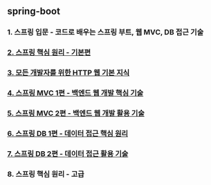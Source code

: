 ## spring-boot

### 1. 스프링 입문 - 코드로 배우는 스프링 부트, 웹 MVC, DB 접근 기술

### <a href="md/02-core-basic/README.md">2. 스프링 핵심 원리 - 기본편</a>

### <a href="md/03-http-basic/README.md">3. 모든 개발자를 위한 HTTP 웹 기본 지식</a>

### <a href="md/04-mvc1/README.md">4. 스프링 MVC 1편 - 백엔드 웹 개발 핵심 기술</a>

### <a href="md/05-mvc2/README.md">5. 스프링 MVC 2편 - 백엔드 웹 개발 활용 기술</a>

### <a href="md/06-db1/README.md">6. 스프링 DB 1편 - 데이터 접근 핵심 원리</a>

### <a href="md/07-db2/README.md">7. 스프링 DB 2편 - 데이터 접근 활용 기술</a>

### <a herf="md/08-core-advanced/README.md">8. 스프링 핵심 원리 - 고급</a>
